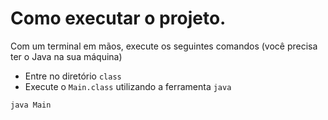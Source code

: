 # Como executar o projeto.

Com um terminal em mãos, execute os seguintes comandos (você precisa ter o Java
na sua máquina)

- Entre no diretório `class`
- Execute o `Main.class` utilizando a ferramenta `java`

```
java Main
```

